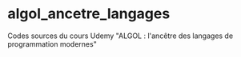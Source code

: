 # algol_ancetre_langages
Codes sources du cours Udemy "ALGOL : l'ancêtre des langages de programmation modernes"
